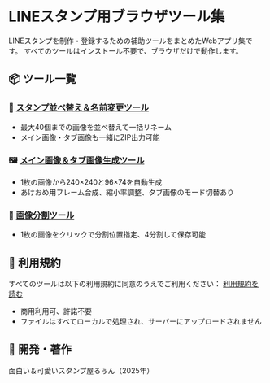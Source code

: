 # LINEスタンプ用ブラウザツール集

LINEスタンプを制作・登録するための補助ツールをまとめたWebアプリ集です。
すべてのツールはインストール不要で、ブラウザだけで動作します。

## 📦 ツール一覧

### 🧩 [スタンプ並べ替え＆名前変更ツール](sticker_renamer.html)
- 最大40個までの画像を並べ替えて一括リネーム
- メイン画像・タブ画像も一緒にZIP出力可能

### 🖼 [メイン画像＆タブ画像生成ツール](main_tab_generator.html)
- 1枚の画像から240×240と96×74を自動生成
- あけおめ用フレーム合成、縮小率調整、タブ画像のモード切替あり

### 📐 [画像分割ツール](image_splitter.html)
- 1枚の画像をクリックで分割位置指定、4分割して保存可能

## 📄 利用規約

すべてのツールは以下の利用規約に同意のうえでご利用ください：
[利用規約を読む](license.html)

- 商用利用可、許諾不要
- ファイルはすべてローカルで処理され、サーバーにアップロードされません

## 🔧 開発・著作

面白い＆可愛いスタンプ屋るぅん（2025年）
